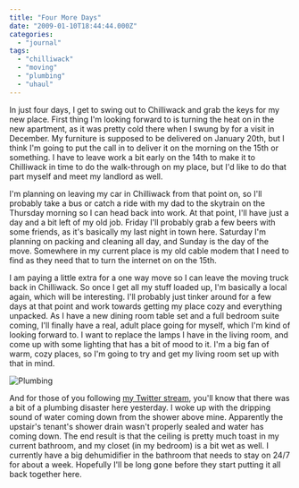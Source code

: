 ```yaml
---
title: "Four More Days"
date: "2009-01-10T18:44:44.000Z"
categories: 
  - "journal"
tags: 
  - "chilliwack"
  - "moving"
  - "plumbing"
  - "uhaul"
---
```


In just four days, I get to swing out to Chilliwack and grab the keys for my new place. First thing I'm looking forward to is turning the heat on in the new apartment, as it was pretty cold there when I swung by for a visit in December. My furniture is supposed to be delivered on January 20th, but I think I'm going to put the call in to deliver it on the morning on the 15th or something. I have to leave work a bit early on the 14th to make it to Chilliwack in time to do the walk-through on my place, but I'd like to do that part myself and meet my landlord as well.

I'm planning on leaving my car in Chilliwack from that point on, so I'll probably take a bus or catch a ride with my dad to the skytrain on the Thursday morning so I can head back into work. At that point, I'll have just a day and a bit left of my old job. Friday I'll probably grab a few beers with some friends, as it's basically my last night in town here. Saturday I'm planning on packing and cleaning all day, and Sunday is the day of the move. Somewhere in my current place is my old cable modem that I need to find as they need that to turn the internet on on the 15th.

I am paying a little extra for a one way move so I can leave the moving truck back in Chilliwack. So once I get all my stuff loaded up, I'm basically a local again, which will be interesting. I'll probably just tinker around for a few days at that point and work towards getting my place cozy and everything unpacked. As I have a new dining room table set and a full bedroom suite coming, I'll finally have a real, adult place going for myself, which I'm kind of looking forward to. I want to replace the lamps I have in the living room, and come up with some lighting that has a bit of mood to it. I'm a big fan of warm, cozy places, so I'm going to try and get my living room set up with that in mind.

![Plumbing](http://farm4.static.flickr.com/3108/3185503974_bcc8cbf741.jpg?v=0)

And for those of you following [my Twitter stream](http://twitter.com/duanestorey), you'll know that there was a bit of a plumbing disaster here yesterday. I woke up with the dripping sound of water coming down from the shower above mine. Apparently the upstair's tenant's shower drain wasn't properly sealed and water has coming down. The end result is that the ceiling is pretty much toast in my current bathroom, and my closet (in my bedroom) is a bit wet as well. I currently have a big dehumidifier in the bathroom that needs to stay on 24/7 for about a week. Hopefully I'll be long gone before they start putting it all back together here.
